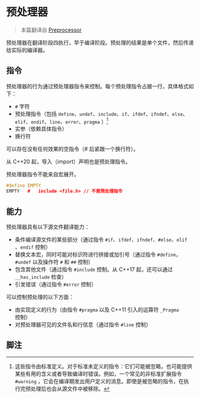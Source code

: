 # 预处理器

> 本篇翻译自 [Preprocessor](https://en.cppreference.com/w/cpp/preprocessor)

预处理器在翻译阶段四执行，早于编译阶段。预处理的结果是单个文件，然后传递给实际的编译器。

## 指令

预处理器的行为通过预处理器指令来控制。每个预处理指令占据一行，具体格式如下：

- `#` 字符
- 预处理指令（包括 `define`、`undef`、`include`、`if`、`ifdef`、`ifndef`、`else`、`elif`、`endif`、`line`、`error`、`pragma` ）[^1]
- 实参（依赖具体指令）
- 换行符

可以存在没有任何效果的空指令（# 后紧跟一个换行符）。

从 C++20 起，导入（import）声明也是预处理指令。

预处理器指令不能来自宏展开。

```c++
#define EMPTY
EMPTY   #   include <file.h> // 不是预处理指令
```

## 能力

预处理器具有以下源文件翻译能力：

- 条件编译源文件的某些部分（通过指令 `#if`、`ifdef`、`ifndef`、`#else`、`elif` 、`endif` 控制）
- 替换文本宏，同时可能对标识符进行拼接或加引号（通过指令 `#define`，`#undef` 以及操作符 `#` 和 `##` 控制）
- 包含其他文件（通过指令 `#include` 控制。从 C++17 起，还可以通过 `__has_include` 检查）
- 引发错误（通过指令 `#error` 控制）

可以控制预处理的以下方面：

- 由实现定义的行为（由指令 `#pragma` 以及 C++11 引入的运算符 `_Pragma` 控制）
- 对预处理器可见的文件名和行信息（通过指令 `#line` 控制）

## 脚注

[^1]:这些指令由标准定义。对于标准未定义的指令：它们可能被忽略，也可能提供某些有用的含义或者导致编译时错误。例如，一个常见的非标准扩展指令 `#warning` ，它会在编译期发出用户定义的消息。即使是被忽略的指令，在执行完预处理后也会从源文件中被移除。


